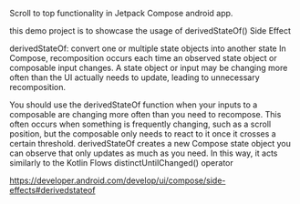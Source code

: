 Scroll to top functionality in Jetpack Compose android app.

this demo project is to showcase the usage of derivedStateOf() Side Effect


derivedStateOf: convert one or multiple state objects into another state
In Compose, recomposition occurs each time an observed state object or composable input changes. A state object or input may be changing more often than the UI actually needs to update, leading to unnecessary recomposition.

You should use the derivedStateOf function when your inputs to a composable are changing more often than you need to recompose. This often occurs when something is frequently changing, such as a scroll position, but the composable only needs to react to it once it crosses a certain threshold. derivedStateOf creates a new Compose state object you can observe that only updates as much as you need. In this way, it acts similarly to the Kotlin Flows distinctUntilChanged() operator

https://developer.android.com/develop/ui/compose/side-effects#derivedstateof

